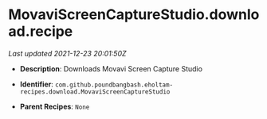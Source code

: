 # MovaviScreenCaptureStudio.download.recipe

_Last updated 2021-12-23 20:01:50Z_

- **Description**: Downloads Movavi Screen Capture Studio

- **Identifier**: `com.github.poundbangbash.eholtam-recipes.download.MovaviScreenCaptureStudio`

- **Parent Recipes**: `None`
